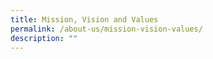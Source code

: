```yaml
---
title: Mission, Vision and Values
permalink: /about-us/mission-vision-values/
description: ""
---
```

